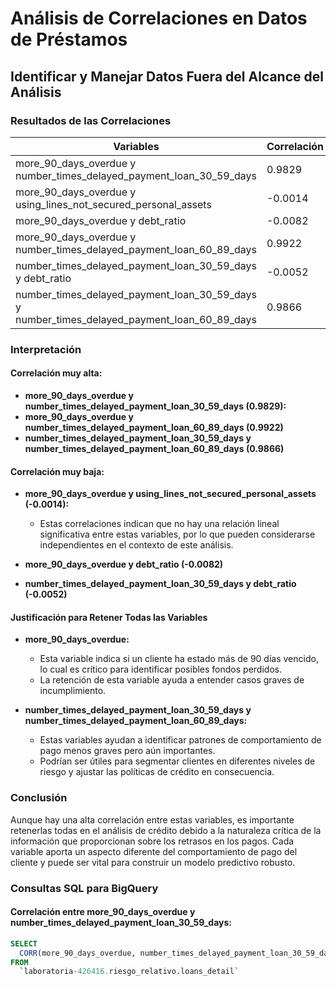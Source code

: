 # Análisis de Correlaciones en Datos de Préstamos

## Identificar y Manejar Datos Fuera del Alcance del Análisis

### Resultados de las Correlaciones

| Variables                                                                  | Correlación    |
|----------------------------------------------------------------------------|----------------|
| more_90_days_overdue y number_times_delayed_payment_loan_30_59_days         | 0.9829         |
| more_90_days_overdue y using_lines_not_secured_personal_assets              | -0.0014        |
| more_90_days_overdue y debt_ratio                                           | -0.0082        |
| more_90_days_overdue y number_times_delayed_payment_loan_60_89_days         | 0.9922         |
| number_times_delayed_payment_loan_30_59_days y debt_ratio                   | -0.0052        |
| number_times_delayed_payment_loan_30_59_days y number_times_delayed_payment_loan_60_89_days | 0.9866         |

### Interpretación

#### Correlación muy alta:
- **more_90_days_overdue y number_times_delayed_payment_loan_30_59_days (0.9829):**
- **more_90_days_overdue y number_times_delayed_payment_loan_60_89_days (0.9922)**
- **number_times_delayed_payment_loan_30_59_days y number_times_delayed_payment_loan_60_89_days (0.9866)**

#### Correlación muy baja:
- **more_90_days_overdue y using_lines_not_secured_personal_assets (-0.0014):**
  - Estas correlaciones indican que no hay una relación lineal significativa entre estas variables, por lo que pueden considerarse independientes en el contexto de este análisis.
  
- **more_90_days_overdue y debt_ratio (-0.0082)**
- **number_times_delayed_payment_loan_30_59_days y debt_ratio (-0.0052)**

#### Justificación para Retener Todas las Variables
- **more_90_days_overdue:**
  - Esta variable indica si un cliente ha estado más de 90 días vencido, lo cual es crítico para identificar posibles fondos perdidos.
  - La retención de esta variable ayuda a entender casos graves de incumplimiento.
  
- **number_times_delayed_payment_loan_30_59_days y number_times_delayed_payment_loan_60_89_days:**
  - Estas variables ayudan a identificar patrones de comportamiento de pago menos graves pero aún importantes.
  - Podrían ser útiles para segmentar clientes en diferentes niveles de riesgo y ajustar las políticas de crédito en consecuencia.

### Conclusión
Aunque hay una alta correlación entre estas variables, es importante retenerlas todas en el análisis de crédito debido a la naturaleza crítica de la información que proporcionan sobre los retrasos en los pagos. Cada variable aporta un aspecto diferente del comportamiento de pago del cliente y puede ser vital para construir un modelo predictivo robusto.

### Consultas SQL para BigQuery

#### Correlación entre more_90_days_overdue y number_times_delayed_payment_loan_30_59_days:
```sql
SELECT 
  CORR(more_90_days_overdue, number_times_delayed_payment_loan_30_59_days) AS correlation
FROM 
  `laboratoria-426416.riesgo_relativo.loans_detail`
